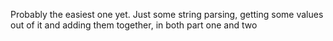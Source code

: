 Probably the easiest one yet. Just some string parsing, getting some values out of it and adding them together, in both part one and two
